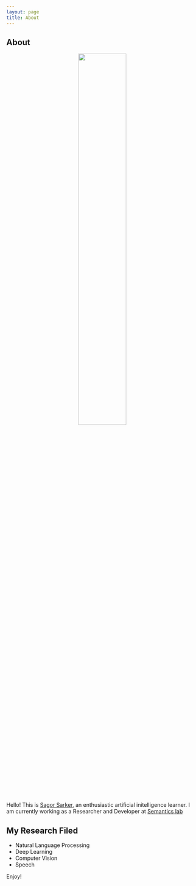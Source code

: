 ```yaml
---
layout: page
title: About
---
```

## About

<p align="center">
  <img width=50% height=50% src="https://3.bp.blogspot.com/-KmkqvszgH9c/Wbauu3VloJI/AAAAAAAABAQ/mOcbl4VjnMIQSUHh_oEICsBNchGtGmCSwCLcBGAs/s1600/21272432_1075003009297544_6396217559814998641_n.jpg">
</p>


Hello! This is [Sagor Sarker](https://www.linkedin.com/in/sagor-sarker/), an enthusiastic artificial initelligence learner.
I am currently working as a Researcher and Developer at [Semantics lab](http://semanticslab.net/)

## My Research Filed
* Natural Language Processing
* Deep Learning
* Computer Vision
* Speech

Enjoy!

